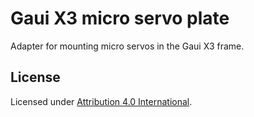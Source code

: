 # Gaui X3 micro servo plate
Adapter for mounting micro servos in the Gaui X3 frame.

## License
Licensed under [Attribution 4.0 International](http://creativecommons.org/licenses/by/4.0/).